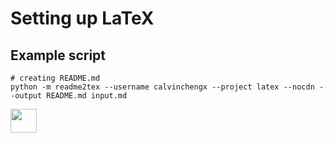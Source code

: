 # Setting up LaTeX

## Example script

```
# creating README.md
python -m readme2tex --username calvinchengx --project latex --nocdn --output README.md input.md
```

<img src="svgs/c2d5bd933934d222378348d8f88ba624.svg?invert_in_darkmode&sanitize=true" align=middle width=41.8334268pt height=37.8085059pt/>